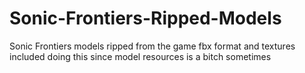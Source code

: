 # Sonic-Frontiers-Ripped-Models
Sonic Frontiers models ripped from the game
fbx format and textures included
doing this since model resources is a bitch sometimes
